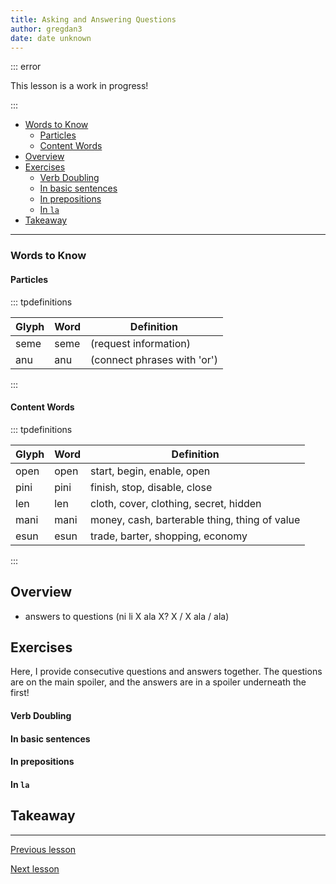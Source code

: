 ```yaml
---
title: Asking and Answering Questions
author: gregdan3
date: date unknown
---
```

::: error

This lesson is a work in progress!

:::

<!-- toc -->

  - [Words to Know](#words-to-know)
    - [Particles](#particles)
    - [Content Words](#content-words)
- [Overview](#overview)
- [Exercises](#exercises)
    - [Verb Doubling](#verb-doubling)
    - [In basic sentences](#in-basic-sentences)
    - [In prepositions](#in-prepositions)
    - [In `la`](#in-la)
- [Takeaway](#takeaway)

<!-- tocstop -->

---

### Words to Know

#### Particles

::: tpdefinitions

| Glyph | Word | Definition                  |
| ----- | ---- | --------------------------- |
| seme  | seme | (request information)       |
| anu   | anu  | (connect phrases with 'or') |

:::

#### Content Words

::: tpdefinitions

| Glyph | Word | Definition                                    |
| ----- | ---- | --------------------------------------------- |
| open  | open | start, begin, enable, open                    |
| pini  | pini | finish, stop, disable, close                  |
| len   | len  | cloth, cover, clothing, secret, hidden        |
| mani  | mani | money, cash, barterable thing, thing of value |
| esun  | esun | trade, barter, shopping, economy              |

:::

## Overview

- answers to questions (ni li X ala X? X / X ala / ala)

## Exercises

Here, I provide consecutive questions and answers together. The questions are on the main spoiler, and the answers are in a spoiler underneath the first!

#### Verb Doubling

#### In basic sentences

#### In prepositions

#### In `la`

## Takeaway

---

[Previous lesson](./la.html)

[Next lesson](./pini.html)


